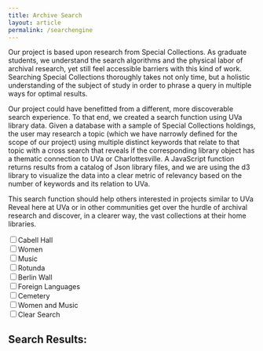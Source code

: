 ```yaml
---
title: Archive Search
layout: article
permalink: /searchengine
---
```

<html>
<link rel="stylesheet" type="text/css" href="http://reveal.scholarslab.org/javascript/style.css">
<link rel="stylesheet" href="http://reveal.scholarslab.org/css/main.css">
<link rel="stylesheet" href="http://reveal.scholarslab.org/css/styles.css">

<body>
  <script src='http://reveal.scholarslab.org/javascript/d3.js'></script>
  <script src='http://reveal.scholarslab.org/javascript/lodash.js'></script>
  <script src='http://reveal.scholarslab.org/javascript/analysis.js'></script>
  <script src='http://reveal.scholarslab.org/javascript/jquery-3.3.1.min.js'></script>
  <script src="https://d3js.org/d3.v4.min.js"></script>
  <p>Our project is based upon research from Special Collections. As graduate students, we understand the search algorithms and the physical labor of archival research, yet still feel accessible barriers with this kind of work. Searching Special Collections thoroughly takes not only time, but a holistic understanding of the subject of study in order to phrase a query in multiple ways for optimal results.</p>
  <p>Our project could have benefitted from a different, more discoverable search experience. To that end, we created a search function using UVa library data. Given a database with a sample of Special Collections holdings, the user may research a topic (which we have narrowly defined for the scope of our project) using multiple distinct keywords that relate to that topic with a cross search that reveals if the corresponding library object has a thematic connection to UVa or Charlottesville. A JavaScript function returns results from a catalog of Json library files, and we are using the d3 library to visualize the data into a clear metric of relevancy based on the number of keywords and its relation to UVa.</p>
  <p> This search function should help others interested in projects similar to UVa Reveal here at UVa or in other communities get over the hurdle of archival research and discover, in a clearer way, the vast collections at their home libraries.</p>
<form action=''>
  <input type="checkbox" id="cabell" onclick="search('cabell');">Cabell Hall<br>
  <input type="checkbox" id="women" onclick="search('women');">Women<br>
  <input type="checkbox" id="music" onclick="search('music');">Music<br>
  <input type="checkbox" id="rotunda" onclick="search('rotunda');">Rotunda<br>
  <input type="checkbox" id="berlin" onclick="search('berlin');">Berlin Wall<br>
  <input type="checkbox" id="languages" onclick="search('languages');">Foreign Languages<br>
  <input type="checkbox" id="cemetery" onclick="search('cemetery');">Cemetery<br>
  <input type="checkbox" id="womenmusic" onclick="search2('women', 'music');">Women and Music<br>
  <input type="checkbox" id="clear" onclick="window.location.reload()">Clear Search
  <!--   <input type="checkbox" id="cabellmusic" onclick="search3('cabellmusic');">Music and Cabell Hall<br>
  <input type="checkbox" id="rotundawomen" onclick="search('rotundawomen');">Women and the Rotunda<br> -->
</form>

<div>

  <h2>Search Results:</h2>
  <ul class="results-list">


  </ul>
</div>
</body>


</html>